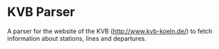 # KVB Parser

A parser for the website of the KVB (http://www.kvb-koeln.de/) to fetch information about stations, lines and departures.

